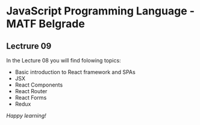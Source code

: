 # JavaScript Programming Language - MATF Belgrade

## Lectrure 09

In the Lecture 08 you will find folowing topics:

- Basic introduction to React framework and SPAs
- JSX
- React Components
- React Router
- React Forms
- Redux

_Happy learning!_
